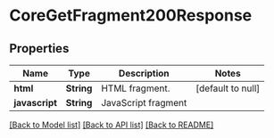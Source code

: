 # CoreGetFragment200Response

## Properties

Name | Type | Description | Notes
------------ | ------------- | ------------- | -------------
**html** | **String** | HTML fragment. | [default to null]
**javascript** | **String** | JavaScript fragment | 

[[Back to Model list]](../README.md#documentation-for-models) [[Back to API list]](../README.md#documentation-for-api-endpoints) [[Back to README]](../README.md)


